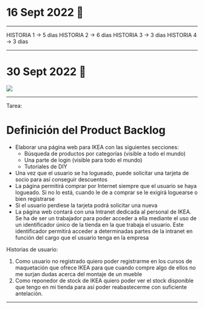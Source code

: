 # 16 Sept 2022 🪫
---
HISTORIA 1 -> 5 dias
HISTORIA 2 -> 6 dias
HISTORIA 3 -> 3 dias
HISTORIA 4 -> 3 dias

---
# 30 Sept 2022 🔫
![](./img/tarea%20seminario%202.png)

---
Tarea:
# Definición del Product Backlog

- Elaborar una página web para IKEA con las siguientes secciones:
	- Búsqueda de productos por categorías (visible a todo el mundo)
	- Una parte de login (visible para todo el mundo)
	- Tutoriales de DIY
- Una vez que el usuario se ha logueado, puede solicitar una tarjeta de socio para así conseguir descuentos
- La página permitirá comprar por Internet siempre que el usuario se haya logueado. Si no lo está, cuando le de a comprar se le exigirá loguearse o bien registrarse
- Si el usuario perdiese la tarjeta podrá solicitar una nueva
- La página web contará con una Intranet dedicada al personal de IKEA. Se ha de ser un trabajador para poder acceder a ella mediante el uso de un identificador único de la tienda en la que trabaja el usuario. Este identificador permitirá acceder a determinadas partes de la intranet en función del cargo que el usuario tenga en la empresa

Historias de usuario:

1. Como usuario no registrado quiero poder registrarme en los cursos de maquetación que ofrece IKEA para que cuando compre algo de ellos no me surjan dudas acerca del montaje de un mueble
2. Como reponedor de stock de IKEA quiero poder ver el stock disponible que tengo en mi tienda para así poder reabastecerme con suficiente antelación.

---